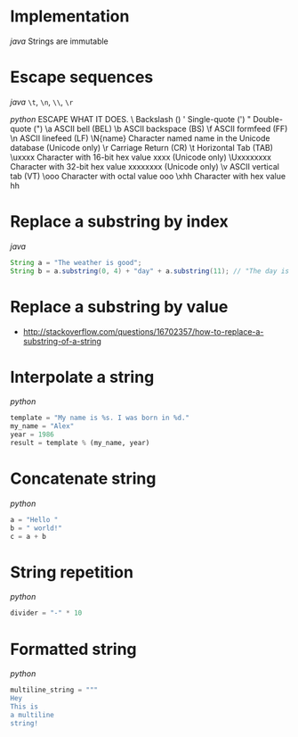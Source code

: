 # Implementation
*java*
Strings are immutable

# Escape sequences
*java*
`\t`, `\n`, `\\`, `\r`

*python*
ESCAPE  WHAT IT DOES.
\\  Backslash (\)
\'  Single-quote (')
\"  Double-quote (")
\a  ASCII bell (BEL)
\b  ASCII backspace (BS)
\f  ASCII formfeed (FF)
\n  ASCII linefeed (LF)
\N{name}    Character named name in the Unicode database (Unicode only)
\r  Carriage Return (CR)
\t  Horizontal Tab (TAB)
\uxxxx  Character with 16-bit hex value xxxx (Unicode only)
\Uxxxxxxxx  Character with 32-bit hex value xxxxxxxx (Unicode only)
\v  ASCII vertical tab (VT)
\ooo    Character with octal value ooo
\xhh    Character with hex value hh

# Replace a substring by index
*java*
```java
String a = "The weather is good";
String b = a.substring(0, 4) + "day" + a.substring(11); // "The day is good"
```

# Replace a substring by value
- http://stackoverflow.com/questions/16702357/how-to-replace-a-substring-of-a-string

# Interpolate a string
*python*
```python
template = "My name is %s. I was born in %d."
my_name = "Alex"
year = 1986
result = template % (my_name, year)
```

# Concatenate string
*python*
```python
a = "Hello "
b = " world!"
c = a + b
```

# String repetition
*python*
```python
divider = "-" * 10
```

# Formatted string
*python*
```python
multiline_string = """
Hey
This is
a multiline
string!
```


